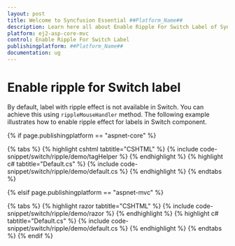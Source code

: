 ```yaml
---
layout: post
title: Welcome to Syncfusion Essential ##Platform_Name##
description: Learn here all about Enable Ripple For Switch Label of Syncfusion Essential ##Platform_Name## widgets based on HTML5 and jQuery.
platform: ej2-asp-core-mvc
control: Enable Ripple For Switch Label
publishingplatform: ##Platform_Name##
documentation: ug
---
```



# Enable ripple for Switch label

By default, label with ripple effect is not available in Switch. You can achieve this using `rippleMouseHandler`
method. The following example illustrates how to enable ripple effect for labels in Switch component.

{% if page.publishingplatform == "aspnet-core" %}

{% tabs %}
{% highlight cshtml tabtitle="CSHTML" %}
{% include code-snippet/switch/ripple/demo/tagHelper %}
{% endhighlight %}
{% highlight c# tabtitle="Default.cs" %}
{% include code-snippet/switch/ripple/demo/default.cs %}
{% endhighlight %}
{% endtabs %}

{% elsif page.publishingplatform == "aspnet-mvc" %}

{% tabs %}
{% highlight razor tabtitle="CSHTML" %}
{% include code-snippet/switch/ripple/demo/razor %}
{% endhighlight %}
{% highlight c# tabtitle="Default.cs" %}
{% include code-snippet/switch/ripple/demo/default.cs %}
{% endhighlight %}
{% endtabs %}
{% endif %}

